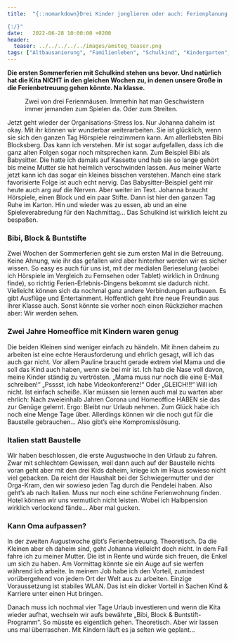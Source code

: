 ```yaml
---
title:  "{::nomarkdown}Drei Kinder jonglieren oder auch: Ferienplanung von Kita- und Schulkindern

{:/}"
date:   2022-06-28 10:00:00 +0200
header:
  teaser: ../../../../../images/amsteg_teaser.png
tags: ["Altbausanierung", "Familienleben", "Schulkind", "Kindergarten", "Kind & Karriere", "Urlaub"]
---
```


**Die ersten Sommerferien mit Schulkind stehen uns bevor. Und natürlich hat die Kita NICHT in den gleichen Wochen zu, in denen unsere Große in die Ferienbetreuung gehen könnte. Na klasse.**

<figure>
  <img src="../../../../../images/amsteg.png" alt="">
  <figcaption>Zwei von drei Ferienmäusen. Immerhin hat man Geschwistern immer jemanden zum Spielen da. Oder zum Streiten.</figcaption>
</figure>      

Jetzt geht wieder der Organisations-Stress los. Nur Johanna daheim ist okay. Mit ihr können wir wunderbar weiterarbeiten. Sie ist glücklich, wenn sie sich den ganzen Tag Hörspiele reinzimmern kann. Am allerliebsten Bibi Blocksberg. Das kann ich verstehen. Mir ist sogar aufgefallen, dass ich die ganz alten Folgen sogar noch mitsprechen kann. Zum Beispiel Bibi als Babysitter. Die hatte ich damals auf Kassette und hab sie so lange gehört bis meine Mutter sie hat heimlich verschwinden lassen. Aus meiner Warte jetzt kann ich das sogar ein kleines bisschen verstehen. Manch eine stark favorisierte Folge ist auch echt nervig. Das Babysitter-Beispiel geht mir heute auch arg auf die Nerven. Aber weiter im Text. Johanna braucht Hörspiele, einen Block und ein paar Stifte. Dann ist hier den ganzen Tag Ruhe im Karton. Hin und wieder was zu essen, ab und an eine Spieleverabredung für den Nachmittag… Das Schulkind ist wirklich leicht zu bespaßen. 

<h3>Bibi, Block & Buntstifte</h3>

Zwei Wochen der Sommerferien geht sie zum ersten Mal in die Betreuung. Keine Ahnung, wie ihr das gefallen wird aber hinterher werden wir es sicher wissen. So easy es auch für uns ist, mit der medialen Berieselung (wobei ich Hörspiele im Vergleich zu Fernsehen oder Tablet) wirklich in Ordnung finde), so richtig Ferien-Erlebnis-Dingens bekommt sie dadurch nicht. Vielleicht können sich da nochmal ganz andere Verbindungen aufbauen. Es gibt Ausflüge und Entertainment. Hoffentlich geht ihre neue Freundin aus ihrer Klasse auch. Sonst könnte sie vorher noch einen Rückzieher machen aber: Wir werden sehen. 

<h3>Zwei Jahre Homeoffice mit Kindern waren genug</h3>

Die beiden Kleinen sind weniger einfach zu händeln. Mit ihnen daheim zu arbeiten ist eine echte Herausforderung und ehrlich gesagt, will ich das auch gar nicht. Vor allem Pauline braucht gerade extrem viel Mama und die soll das Kind auch haben, wenn sie bei mir ist. Ich hab die Nase voll davon, meine Kinder ständig zu vertrösten. „Mama muss nur noch die eine E-Mail schreiben!“ „Psssst, ich habe Videokonferenz!“ Oder „GLEICH!!!“ Will ich nicht. Ist einfach scheiße. Klar müssen sie lernen auch mal zu warten aber ehrlich: Nach zweieinhalb Jahren Corona und Homeoffice HABEN sie das zur Genüge gelernt. Ergo: Bleibt nur Urlaub nehmen. Zum Glück habe ich noch eine Menge Tage über. Allerdings können wir die noch gut für die Baustelle gebrauchen… Also gibt’s eine Kompromisslösung. 

<h3>Italien statt Baustelle</h3>

Wir haben beschlossen, die erste Augustwoche in den Urlaub zu fahren. Zwar mit schlechtem Gewissen, weil dann auch auf der Baustelle nichts voran geht aber mit den drei Kids daheim, kriege ich im Haus sowieso nicht viel gebacken. Da reicht der Haushalt bei der Schwiegermutter und der Orga-Kram, den wir sowieso jeden Tag durch die Pendelei haben. Also geht’s ab nach Italien. Muss nur noch eine schöne Ferienwohnung finden. Hotel können wir uns vermutlich nicht leisten. Wobei ich Halbpension wirklich verlockend fände… Aber mal gucken. 

<h3>Kann Oma aufpassen?</h3>

In der zweiten Augustwoche gibt’s Ferienbetreuung. Theoretisch. Da die Kleinen aber eh daheim sind, geht Johanna vielleicht doch nicht. In dem Fall fahre ich zu meiner Mutter. Die ist in Rente und würde sich freuen, die Enkel um sich zu haben. Am Vormittag könnte sie ein Auge auf sie werfen während ich arbeite. In meinem Job habe ich den Vorteil, zumindest vorübergehend von jedem Ort der Welt aus zu arbeiten. Einzige Voraussetzung ist stabiles WLAN. Das ist ein dicker Vorteil in Sachen Kind & Karriere unter einen Hut bringen. 

Danach muss ich nochmal vier Tage Urlaub investieren und wenn die Kita wieder aufhat, wechseln wir aufs bewährte „Bibi, Block & Buntstift-Programm“. So müsste es eigentlich gehen. Theoretisch. Aber wir lassen uns mal überraschen. Mit Kindern läuft es ja selten wie geplant…
 















 















 

 





 

  


 
 
 
 


   


 



 






 






 


 
 






















 








 

   



















  












 






 





  


  






					 


 
 








